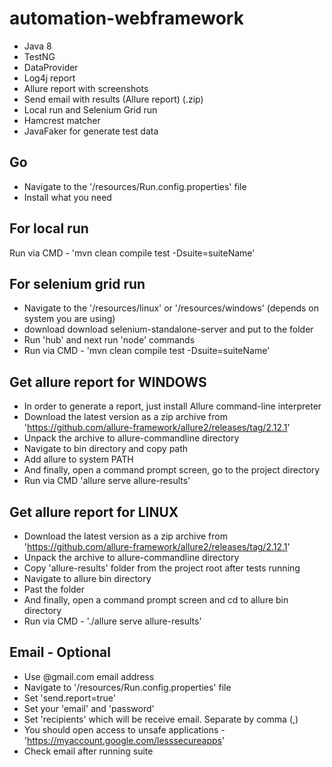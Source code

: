 # automation-webframework

- Java 8
- TestNG
- DataProvider
- Log4j report
- Allure report with screenshots
- Send email with results (Allure report) (.zip)
- Local run and Selenium Grid run
- Hamcrest matcher
- JavaFaker for generate test data

Go
 -
- Navigate to the '/resources/Run.config.properties' file
- Install what you need

For local run
 - 
 Run via CMD - 'mvn clean compile test -Dsuite=suiteName'

For selenium grid run
 -
 - Navigate to the '/resources/linux' or '/resources/windows' (depends on system you are using)
 - download download selenium-standalone-server and put to the folder
 - Run 'hub' and next run 'node' commands
 - Run via CMD - 'mvn clean compile test -Dsuite=suiteName'

Get allure report for WINDOWS
 -
 - In order to generate a report, just install Allure command-line interpreter
 - Download the latest version as a zip archive from 'https://github.com/allure-framework/allure2/releases/tag/2.12.1'
 - Unpack the archive to allure-commandline directory
 - Navigate to bin directory and copy path
 - Add allure to system PATH
 - And finally, open a command prompt screen, go to the project directory
 - Run via CMD 'allure serve allure-results'

Get allure report for LINUX
 -
 - Download the latest version as a zip archive from 'https://github.com/allure-framework/allure2/releases/tag/2.12.1'
 - Unpack the archive to allure-commandline directory
 - Copy 'allure-results' folder from the project root after tests running
 - Navigate to allure bin directory
 - Past the folder
 - And finally, open a command prompt screen and cd to allure bin directory
 - Run via CMD - './allure serve allure-results'

Email - Optional
 -
 - Use @gmail.com email address
 - Navigate to '/resources/Run.config.properties' file
 - Set 'send.report=true'
 - Set your 'email' and 'password'
 - Set 'recipients' which will be receive email. Separate by comma (,)
 - You should open access to unsafe applications - 'https://myaccount.google.com/lesssecureapps'
 - Check email after running suite